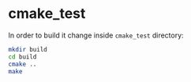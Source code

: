 # cmake_test

In order to build it change inside `cmake_test` directory:

```bash
mkdir build
cd build
cmake ..
make
```
